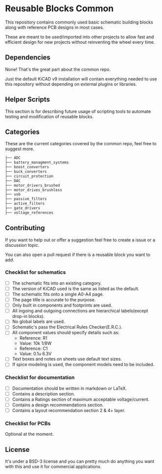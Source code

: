 # Reusable Blocks Common

This repository contains commonly used basic schematic building blocks along 
with reference PCB designs in most cases.

These are meant to be used/imported into other projects to allow fast and 
efficient design for new projects without reinventing the wheel every time.


## Dependencies

None! That's the great part about the common repo.

Just the default KiCAD v9 installation will contain everything needed to use
this repository without depending on external plugins or libraries.

## Helper Scripts

This section is for describing future usage of scripting tools to automate
testing and modification of reusable blocks.

## Categories 

These are the current categories covered by the common repo, feel free to 
suggest more.

```sh
├── ADC
├── battery_managment_systems
├── boost_converters
├── buck_converters
├── circuit_protection
├── DAC
├── motor_drivers_brushed
├── motor_drives_brushless
├── usb
├── passive_filters 
├── active_filters
├── gate_drivers 
├── voltage_references 

```



## Contributing

If you want to help out or offer a suggestion feel free to create a issue or
a discussion topic.

You can also open a pull request if there is a reusable block you want to add.

### Checklist for schematics

- [ ] The schematic fits into an existing category.
- [ ] The version of KiCAD used is the same as listed as the default.
- [ ] The schematic fits onto a single A0-A4 page.
- [ ] The page title is accurate to the purpose.
- [ ] Only built in components and footprints are used.
- [ ] All ingoing and outgoing connections are hierarchical labels(except drop-in blocks).
- [ ] No global labels are used.
- [ ] Schematic's pass the Electrical Rules Checker(E.R.C.).
- [ ] All component values should specify details such as:
    - Reference: R1
    - Value: 10k 1/8W
    - Reference: C1
    - Value: 0.1u 6.3V
- [ ] Text boxes and notes on sheets use default text sizes.
- [ ] If spice modeling is used, the component models need to be included.

### Checklist for documentation

- [ ] Documentation should be written in markdown or LaTeX.
- [ ] Contains a description section.
- [ ] Contains a Ratings section of maximum acceptable voltage/current.
- [ ] Contains a design recommendations section.
- [ ] Contains a layout recommendation section 2 & 4+ layer.

### Checklist for PCBs

Optional at the moment.


## License

It's under a BSD-3 license and you can pretty much do anything you want with
this and use it for commercial applications.

